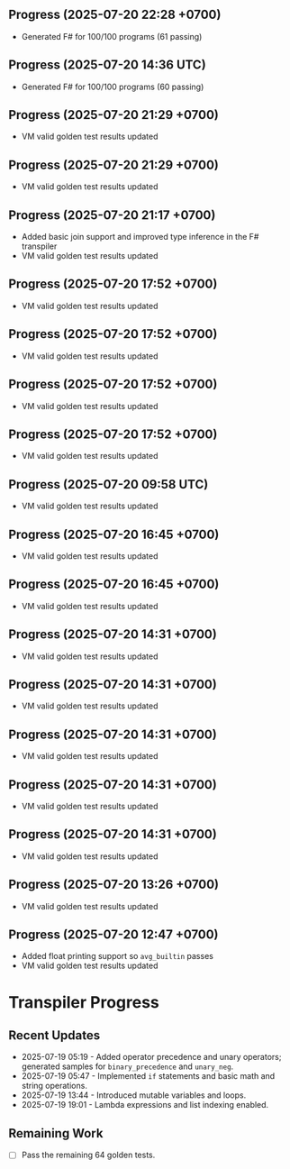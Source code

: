 ## Progress (2025-07-20 22:28 +0700)
- Generated F# for 100/100 programs (61 passing)

## Progress (2025-07-20 14:36 UTC)
- Generated F# for 100/100 programs (60 passing)

## Progress (2025-07-20 21:29 +0700)
- VM valid golden test results updated

## Progress (2025-07-20 21:29 +0700)
- VM valid golden test results updated

## Progress (2025-07-20 21:17 +0700)
- Added basic join support and improved type inference in the F# transpiler
- VM valid golden test results updated
## Progress (2025-07-20 17:52 +0700)
- VM valid golden test results updated

## Progress (2025-07-20 17:52 +0700)
- VM valid golden test results updated

## Progress (2025-07-20 17:52 +0700)
- VM valid golden test results updated

## Progress (2025-07-20 17:52 +0700)
- VM valid golden test results updated

## Progress (2025-07-20 09:58 UTC)
- VM valid golden test results updated

## Progress (2025-07-20 16:45 +0700)
- VM valid golden test results updated

## Progress (2025-07-20 16:45 +0700)
- VM valid golden test results updated

## Progress (2025-07-20 14:31 +0700)
- VM valid golden test results updated

## Progress (2025-07-20 14:31 +0700)
- VM valid golden test results updated

## Progress (2025-07-20 14:31 +0700)
- VM valid golden test results updated

## Progress (2025-07-20 14:31 +0700)
- VM valid golden test results updated

## Progress (2025-07-20 14:31 +0700)
- VM valid golden test results updated

## Progress (2025-07-20 13:26 +0700)
- VM valid golden test results updated

## Progress (2025-07-20 12:47 +0700)
- Added float printing support so `avg_builtin` passes
- VM valid golden test results updated

# Transpiler Progress

## Recent Updates
- 2025-07-19 05:19 - Added operator precedence and unary operators; generated samples for `binary_precedence` and `unary_neg`.
- 2025-07-19 05:47 - Implemented `if` statements and basic math and string operations.
- 2025-07-19 13:44 - Introduced mutable variables and loops.
- 2025-07-19 19:01 - Lambda expressions and list indexing enabled.

## Remaining Work
- [ ] Pass the remaining 64 golden tests.
